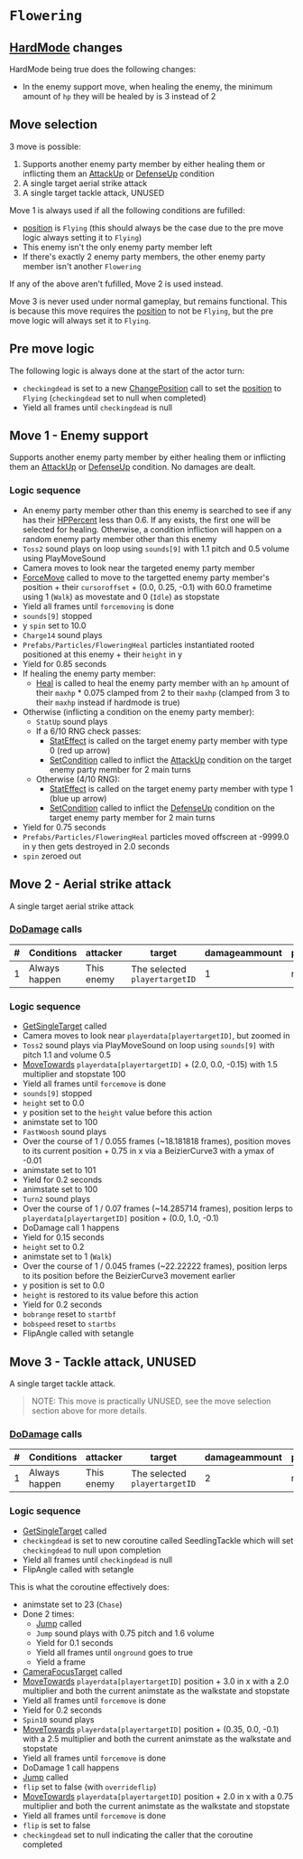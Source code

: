 # `Flowering`

## [HardMode](../../Damage%20pipeline/HardMode.md) changes
HardMode being true does the following changes:

- In the enemy support move, when healing the enemy, the minimum amount of `hp` they will be healed by is 3 instead of 2

## Move selection
3 move is possible:

1. Supports another enemy party member by either healing them or inflicting them an [AttackUp](../../Actors%20states/BattleCondition/AttackUp.md) or [DefenseUp](../../Actors%20states/BattleCondition/DefenseUp.md) condition
2. A single target aerial strike attack
3. A single target tackle attack, UNUSED

Move 1 is always used if all the following conditions are fufilled:

- [position](../../Actors%20states/BattlePosition.md) is `Flying` (this should always be the case due to the pre move logic always setting it to `Flying`)
- This enemy isn't the only enemy party member left
- If there's exactly 2 enemy party members, the other enemy party member isn't another `Flowering`

If any of the above aren't fufilled, Move 2 is used instead.

Move 3 is never used under normal gameplay, but remains functional. This is because this move requires the [position](../../Actors%20states/BattlePosition.md) to not be `Flying`, but the pre move logic will always set it to `Flying`.

## Pre move logic
The following logic is always done at the start of the actor turn:

- `checkingdead` is set to a new [ChangePosition](../ChangePosition.md) call to set the [position](../../Actors%20states/BattlePosition.md) to `Flying` (`checkingdead` set to null when completed)
- Yield all frames until `checkingdead` is null

## Move 1 - Enemy support
Supports another enemy party member by either healing them or inflicting them an [AttackUp](../../Actors%20states/BattleCondition/AttackUp.md) or [DefenseUp](../../Actors%20states/BattleCondition/DefenseUp.md) condition. No damages are dealt.

### Logic sequence

- An enemy party member other than this enemy is searched to see if any has their [HPPercent](../../Actors%20states/HPPercent.md) less than 0.6. If any exists, the first one will be selected for healing. Otherwise, a condition infliction will happen on a random enemy party member other than this enemy
- `Toss2` sound plays on loop using `sounds[9]` with 1.1 pitch and 0.5 volume using PlayMoveSound
- Camera moves to look near the targeted enemy party member
- [ForceMove](../../../Entities/EntityControl/EntityControl%20Methods.md#forcemove) called to move to the targetted enemy party member's position + their `cursoroffset` + (0.0, 0.25, -0.1) with 60.0 frametime using 1 (`Walk`) as movestate and 0 (`Idle`) as stopstate
- Yield all frames until `forcemoving` is done
- `sounds[9]` stopped
- y `spin` set to 10.0
- `Charge14` sound plays
- `Prefabs/Particles/FloweringHeal` particles instantiated rooted positioned at this enemy + their `height` in y
- Yield for 0.85 seconds
- If healing the enemy party member:
    - [Heal](../../Actors%20states/Heal.md) is called to heal the enemy party member with an `hp` amount of their `maxhp` * 0.075 clamped from 2 to their `maxhp` (clamped from 3 to their `maxhp` instead if hardmode is true)
- Otherwise (inflicting a condition on the enemy party member):
    - `StatUp` sound plays
    - If a 6/10 RNG check passes:
        - [StatEffect](../../Visual%20rendering/StatEffect.md) is called on the target enemy party member with type 0 (red up arrow)
        - [SetCondition](../../Actors%20states/Conditions%20methods/SetCondition.md) called to inflict the [AttackUp](../../Actors%20states/BattleCondition/AttackUp.md) condition on the target enemy party member for 2 main turns
    - Otherwise (4/10 RNG):
        - [StatEffect](../../Visual%20rendering/StatEffect.md) is called on the target enemy party member with type 1 (blue up arrow)
        - [SetCondition](../../Actors%20states/Conditions%20methods/SetCondition.md) called to inflict the [DefenseUp](../../Actors%20states/BattleCondition/DefenseUp.md) condition on the target enemy party member for 2 main turns
- Yield for 0.75 seconds
- `Prefabs/Particles/FloweringHeal` particles moved offscreen at -9999.0 in y then gets destroyed in 2.0 seconds
- `spin` zeroed out

## Move 2 - Aerial strike attack
A single target aerial strike attack

### [DoDamage](../../Damage%20pipeline/DoDamage.md) calls

|#|Conditions|attacker|target|damageammount|property|overrides|block|
|-:|---|---|---|---|---|---|---|
|1|Always happen|This enemy|The selected `playertargetID`|1|null|null|`commandsuccess`|

### Logic sequence

- [GetSingleTarget](../../Actors%20states/Targetting/GetRandomAvaliablePlayer.md#getsingletarget) called
- Camera moves to look near `playerdata[playertargetID]`, but zoomed in
- `Toss2` sound plays via PlayMoveSound on loop using `sounds[9]` with pitch 1.1 and volume 0.5
- [MoveTowards](../../../Entities/EntityControl/EntityControl%20Methods.md#movetowards) `playerdata[playertargetID]` + (2.0, 0.0, -0.15) with 1.5 multiplier and stopstate 100
- Yield all frames until `forcemove` is done
- `sounds[9]` stopped
- `height` set to 0.0
- y position set to the `height` value before this action
- animstate set to 100
- `FastWoosh` sound plays
- Over the course of 1 / 0.055 frames (~18.181818 frames), position moves to its current position + 0.75 in x via a BeizierCurve3 with a ymax of -0.01
- animstate set to 101
- Yield for 0.2 seconds
- animstate set to 100
- `Turn2` sound plays
- Over the course of 1 / 0.07 frames (~14.285714 frames), position lerps to `playerdata[playertargetID]` position + (0.0, 1.0, -0.1)
- DoDamage call 1 happens
- Yield for 0.15 seconds
- `height` set to 0.2
- animstate set to 1 (`Walk`)
- Over the course of 1 / 0.045 frames (~22.22222 frames), position lerps to its position before the BeizierCurve3 movement earlier
- y position is set to 0.0
- `height` is restored to its value before this action
- Yield for 0.2 seconds
- `bobrange` reset to `startbf`
- `bobspeed` reset to `startbs`
- FlipAngle called with setangle

## Move 3 - Tackle attack, UNUSED
A single target tackle attack.

> NOTE: This move is practically UNUSED, see the move selection section above for more details.

### [DoDamage](../../Damage%20pipeline/DoDamage.md) calls

|#|Conditions|attacker|target|damageammount|property|overrides|block|
|-:|---|---|---|---|---|---|---|
|1|Always happen|This enemy|The selected `playertargetID`|2|null|null|`commandsuccess`|

### Logic sequence

- [GetSingleTarget](../../Actors%20states/Targetting/GetRandomAvaliablePlayer.md#getsingletarget) called
- `checkingdead` is set to new coroutine called SeedlingTackle which will set `checkingdead` to null upon completion
- Yield all frames until `checkingdead` is null
- FlipAngle called with setangle

This is what the coroutine effectively does:

- animstate set to 23 (`Chase`)
- Done 2 times:
    - [Jump](../../../Entities/EntityControl/EntityControl%20Methods.md#jump) called
    - `Jump` sound plays with 0.75 pitch and 1.6 volume
    - Yield for 0.1 seconds
    - Yield all frames until `onground` goes to true
    - Yield a frame
- [CameraFocusTarget](../../Visual%20rendering/CameraFocusTarget.md) called
- [MoveTowards](../../../Entities/EntityControl/EntityControl%20Methods.md#movetowards) `playerdata[playertargetID]` position + 3.0 in x with a 2.0 multiplier and both the current animstate as the walkstate and stopstate
- Yield all frames until `forcemove` is done
- Yield for 0.2 seconds
- `Spin10` sound plays
- [MoveTowards](../../../Entities/EntityControl/EntityControl%20Methods.md#movetowards) `playerdata[playertargetID]` position + (0.35, 0.0, -0.1) with a 2.5 multiplier and both the current animstate as the walkstate and stopstate
- Yield all frames until `forcemove` is done
- DoDamage 1 call happens
- [Jump](../../../Entities/EntityControl/EntityControl%20Methods.md#jump) called
- `flip` set to false (with `overrideflip`)
- [MoveTowards](../../../Entities/EntityControl/EntityControl%20Methods.md#movetowards) `playerdata[playertargetID]` position + 2.0 in x with a 0.75 multiplier and both the current animstate as the walkstate and stopstate
- Yield all frames until `forcemove` is done
- `flip` is set to false
- `checkingdead` set to null indicating the caller that the coroutine completed
